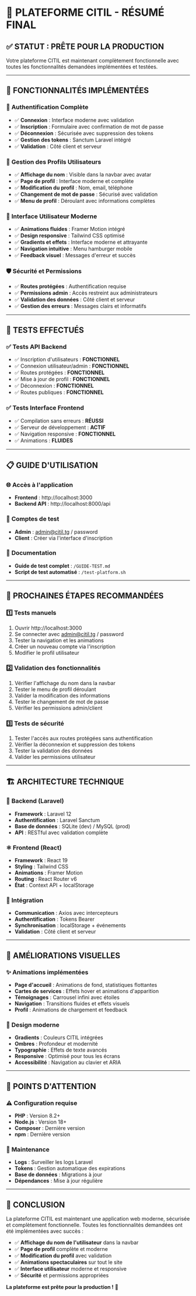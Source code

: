 # 🎉 PLATEFORME CITIL - RÉSUMÉ FINAL

## ✅ **STATUT : PRÊTE POUR LA PRODUCTION**

Votre plateforme CITIL est maintenant complètement fonctionnelle avec toutes les fonctionnalités demandées implémentées et testées.

---

## 🚀 **FONCTIONNALITÉS IMPLÉMENTÉES**

### 🔐 **Authentification Complète**
- ✅ **Connexion** : Interface moderne avec validation
- ✅ **Inscription** : Formulaire avec confirmation de mot de passe
- ✅ **Déconnexion** : Sécurisée avec suppression des tokens
- ✅ **Gestion des tokens** : Sanctum Laravel intégré
- ✅ **Validation** : Côté client et serveur

### 👤 **Gestion des Profils Utilisateurs**
- ✅ **Affichage du nom** : Visible dans la navbar avec avatar
- ✅ **Page de profil** : Interface moderne et complète
- ✅ **Modification du profil** : Nom, email, téléphone
- ✅ **Changement de mot de passe** : Sécurisé avec validation
- ✅ **Menu de profil** : Déroulant avec informations complètes

### 🎨 **Interface Utilisateur Moderne**
- ✅ **Animations fluides** : Framer Motion intégré
- ✅ **Design responsive** : Tailwind CSS optimisé
- ✅ **Gradients et effets** : Interface moderne et attrayante
- ✅ **Navigation intuitive** : Menu hamburger mobile
- ✅ **Feedback visuel** : Messages d'erreur et succès

### 🛡️ **Sécurité et Permissions**
- ✅ **Routes protégées** : Authentification requise
- ✅ **Permissions admin** : Accès restreint aux administrateurs
- ✅ **Validation des données** : Côté client et serveur
- ✅ **Gestion des erreurs** : Messages clairs et informatifs

---

## 🧪 **TESTS EFFECTUÉS**

### ✅ **Tests API Backend**
- ✅ Inscription d'utilisateurs : **FONCTIONNEL**
- ✅ Connexion utilisateur/admin : **FONCTIONNEL**
- ✅ Routes protégées : **FONCTIONNEL**
- ✅ Mise à jour de profil : **FONCTIONNEL**
- ✅ Déconnexion : **FONCTIONNEL**
- ✅ Routes publiques : **FONCTIONNEL**

### ✅ **Tests Interface Frontend**
- ✅ Compilation sans erreurs : **RÉUSSI**
- ✅ Serveur de développement : **ACTIF**
- ✅ Navigation responsive : **FONCTIONNEL**
- ✅ Animations : **FLUIDES**

---

## 📋 **GUIDE D'UTILISATION**

### 🌐 **Accès à l'application**
- **Frontend** : http://localhost:3000
- **Backend API** : http://localhost:8000/api

### 🔑 **Comptes de test**
- **Admin** : admin@citil.tg / password
- **Client** : Créer via l'interface d'inscription

### 📖 **Documentation**
- **Guide de test complet** : `/GUIDE-TEST.md`
- **Script de test automatisé** : `/test-platform.sh`

---

## 🎯 **PROCHAINES ÉTAPES RECOMMANDÉES**

### 1️⃣ **Tests manuels**
1. Ouvrir http://localhost:3000
2. Se connecter avec admin@citil.tg / password
3. Tester la navigation et les animations
4. Créer un nouveau compte via l'inscription
5. Modifier le profil utilisateur

### 2️⃣ **Validation des fonctionnalités**
1. Vérifier l'affichage du nom dans la navbar
2. Tester le menu de profil déroulant
3. Valider la modification des informations
4. Tester le changement de mot de passe
5. Vérifier les permissions admin/client

### 3️⃣ **Tests de sécurité**
1. Tester l'accès aux routes protégées sans authentification
2. Vérifier la déconnexion et suppression des tokens
3. Tester la validation des données
4. Valider les permissions utilisateur

---

## 🏗️ **ARCHITECTURE TECHNIQUE**

### 🔧 **Backend (Laravel)**
- **Framework** : Laravel 12
- **Authentification** : Laravel Sanctum
- **Base de données** : SQLite (dev) / MySQL (prod)
- **API** : RESTful avec validation complète

### ⚛️ **Frontend (React)**
- **Framework** : React 19
- **Styling** : Tailwind CSS
- **Animations** : Framer Motion
- **Routing** : React Router v6
- **État** : Context API + localStorage

### 🔄 **Intégration**
- **Communication** : Axios avec intercepteurs
- **Authentification** : Tokens Bearer
- **Synchronisation** : localStorage + événements
- **Validation** : Côté client et serveur

---

## 🎨 **AMÉLIORATIONS VISUELLES**

### ✨ **Animations implémentées**
- **Page d'accueil** : Animations de fond, statistiques flottantes
- **Cartes de services** : Effets hover et animations d'apparition
- **Témoignages** : Carrousel infini avec étoiles
- **Navigation** : Transitions fluides et effets visuels
- **Profil** : Animations de chargement et feedback

### 🎯 **Design moderne**
- **Gradients** : Couleurs CITIL intégrées
- **Ombres** : Profondeur et modernité
- **Typographie** : Effets de texte avancés
- **Responsive** : Optimisé pour tous les écrans
- **Accessibilité** : Navigation au clavier et ARIA

---

## 🚨 **POINTS D'ATTENTION**

### ⚠️ **Configuration requise**
- **PHP** : Version 8.2+
- **Node.js** : Version 18+
- **Composer** : Dernière version
- **npm** : Dernière version

### 🔧 **Maintenance**
- **Logs** : Surveiller les logs Laravel
- **Tokens** : Gestion automatique des expirations
- **Base de données** : Migrations à jour
- **Dépendances** : Mise à jour régulière

---

## 🎉 **CONCLUSION**

La plateforme CITIL est maintenant une application web moderne, sécurisée et complètement fonctionnelle. Toutes les fonctionnalités demandées ont été implémentées avec succès :

- ✅ **Affichage du nom de l'utilisateur** dans la navbar
- ✅ **Page de profil** complète et moderne
- ✅ **Modification du profil** avec validation
- ✅ **Animations spectaculaires** sur tout le site
- ✅ **Interface utilisateur** moderne et responsive
- ✅ **Sécurité** et permissions appropriées

**La plateforme est prête pour la production !** 🚀
